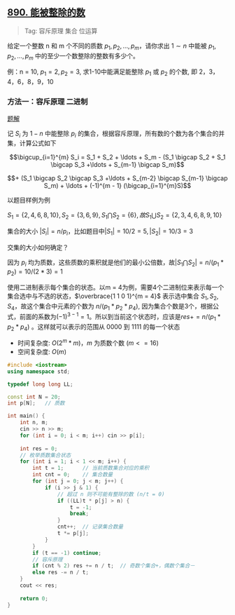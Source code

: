 ## [890. 能被整除的数](https://www.acwing.com/problem/content/892/)

> Tag: 容斥原理 集合 位运算

给定一个整数 n 和 m 个不同的质数 $p_1,p_2,…,p_m$，请你求出 $1∼n$ 中能被 $p_1,p_2,…,p_m$ 中的至少一个数整除的整数有多少个。

例：n = 10, $p_1 = 2, p_2 = 3$, 求1-10中能满足能整除 $p_1$ 或 $p_2$ 的个数, 即 2，3，4，6，8，9，10

### 方法一：容斥原理 二进制

[题解](https://www.acwing.com/solution/content/29702/)

记 $S_i$ 为 $1-n$ 中能整除 $p_i$ 的集合，根据容斥原理，所有数的个数为各个集合的并集，计算公式如下

$$\bigcup_{i=1}^{m} S_i = S_1 + S_2 + \ldots + S_m - (S_1 \bigcap S_2 + S_1 \bigcap S_3 +\ldots + S_{m-1} \bigcap S_m)$$

$$+ (S_1 \bigcap S_2 \bigcap S_3  +\ldots + S_{m-2} \bigcap S_{m-1} \bigcap S_m) + \ldots + (-1)^{m - 1} (\bigcap_{i=1}^{m}S)$$

以题目样例为例

$S_1 = \lbrace 2,4,6,8,10 \rbrace , S_2 = \lbrace 3,6,9 \rbrace, S_1 \bigcap S_2 = \lbrace 6 \rbrace, 故S_1 \bigcup S_2 = \lbrace 2,3,4,6,8,9,10 \rbrace$

集合的大小 $|S_i| = n / p_i$，比如题目中$|S_1| = 10 / 2 = 5, |S_2| = 10 / 3 = 3$

交集的大小如何确定？

因为 $p_i$ 均为质数，这些质数的乘积就是他们的最小公倍数，故$|S_1 \bigcap S_2| = n / (p_1 * p_2) = 10 / (2*3) = 1$

使用二进制表示每个集合的状态。以m = 4为例，需要4个二进制位来表示每一个集合选中与不选的状态，$\overbrace{1 1 0 1}^{m = 4}$ 表示选中集合 $S_1, S_2, S_4$，故这个集合中元素的个数为 $n / (p_1 * p_2 * p_4)$, 因为集合个数是3个，根据公式，前面的系数为$(-1)^{3-1} = 1$。所以到当前这个状态时，应该是$res += n / (p_1 * p_2 * p_4)$ 。这样就可以表示的范围从 $0000$ 到 $1111$ 的每一个状态

* 时间复杂度: ${O(2^m*m)}$，$m$ 为质数个数 $(m<=16)$
* 空间复杂度: ${O(m)}$
```c++
#include <iostream>
using namespace std;

typedef long long LL;

const int N = 20;
int p[N];   // 质数

int main() {
    int n, m;
    cin >> n >> m;
    for (int i = 0; i < m; i++) cin >> p[i];
    
    int res = 0;
    // 枚举质数集合状态
    for (int i = 1; i < 1 << m; i++) {
        int t = 1;      // 当前质数集合对应的乘积
        int cnt = 0;    // 集合数量
        for (int j = 0; j < m; j++) {
            if (i >> j & 1) {
                // 超过 n 则不可能有整除的数 (n/t = 0)
                if ((LL)t * p[j] > n) {
                    t = -1;
                    break;
                }
                cnt++;  // 记录集合数量
                t *= p[j];
            }  
        }
        if (t == -1) continue;
        // 容斥原理
        if (cnt % 2) res += n / t;  // 奇数个集合+，偶数个集合－
        else res -= n / t;
    }
    cout << res;
    
    return 0;
}
```